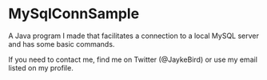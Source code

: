 # MySqlConnSample
A Java program I made that facilitates a connection to a local MySQL server and has some basic commands.

If you need to contact me, find me on Twitter (@JaykeBird) or use my email listed on my profile.
